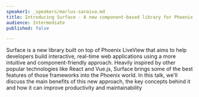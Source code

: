 ```yaml
---
speaker1: _speakers/marlus-saraiva.md
title: Introducing Surface - A new component-based library for Phoenix
audience: Intermediate
published: false

---
```

<p>Surface is a new library built on top of Phoenix LiveView that aims to help developers build interactive, real-time web applications using a more intuitive and component-friendly approach. Heavily inspired by other popular technologies like React and Vue.js, Surface brings some of the best features of those frameworks into the Phoenix world. In this talk, we'll discuss the main benefits of this new approach, the key concepts behind it and how it can improve productivity and maintainability</p>

